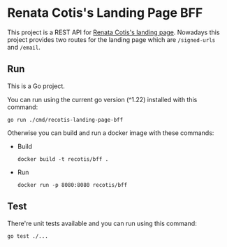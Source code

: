 # Renata Cotis's Landing Page BFF

This project is a REST API for [Renata Cotis's landing page](https://recotis.com). Nowadays this project provides two routes for the landing page which are `/signed-urls` and `/email`.

## Run

This is a Go project.

You can run using the current go version (^1.22) installed with this command:

```shell
go run ./cmd/recotis-landing-page-bff
```

Otherwise you can build and run a docker image with these commands:

* Build

    ```shell
    docker build -t recotis/bff .
    ```

* Run

    ```shell
    docker run -p 8080:8080 recotis/bff
    ```

## Test

There're unit tests available and you can run using this command:

```shell
go test ./...
```

